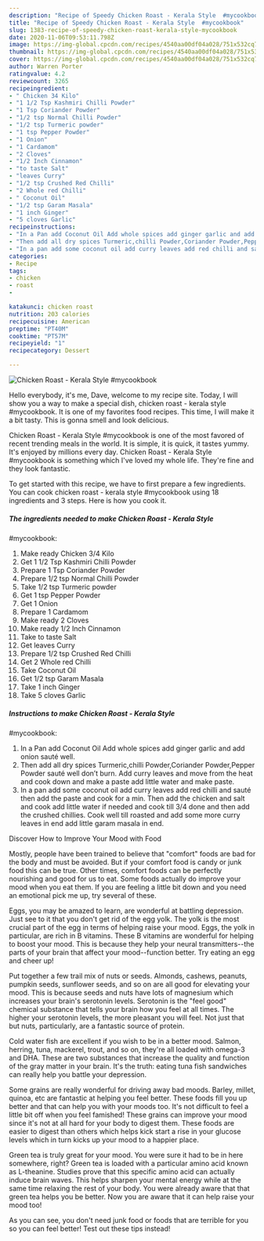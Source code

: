 ```yaml
---
description: "Recipe of Speedy Chicken Roast - Kerala Style  #mycookbook"
title: "Recipe of Speedy Chicken Roast - Kerala Style  #mycookbook"
slug: 1383-recipe-of-speedy-chicken-roast-kerala-style-mycookbook
date: 2020-11-06T09:53:11.798Z
image: https://img-global.cpcdn.com/recipes/4540aa00df04a028/751x532cq70/chicken-roast-kerala-style-mycookbook-recipe-main-photo.jpg
thumbnail: https://img-global.cpcdn.com/recipes/4540aa00df04a028/751x532cq70/chicken-roast-kerala-style-mycookbook-recipe-main-photo.jpg
cover: https://img-global.cpcdn.com/recipes/4540aa00df04a028/751x532cq70/chicken-roast-kerala-style-mycookbook-recipe-main-photo.jpg
author: Warren Porter
ratingvalue: 4.2
reviewcount: 3265
recipeingredient:
- " Chicken 34 Kilo"
- "1 1/2 Tsp Kashmiri Chilli Powder"
- "1 Tsp Coriander Powder"
- "1/2 tsp Normal Chilli Powder"
- "1/2 tsp Turmeric powder"
- "1 tsp Pepper Powder"
- "1 Onion"
- "1 Cardamom"
- "2 Cloves"
- "1/2 Inch Cinnamon"
- "to taste Salt"
- "leaves Curry"
- "1/2 tsp Crushed Red Chilli"
- "2 Whole red Chilli"
- " Coconut Oil"
- "1/2 tsp Garam Masala"
- "1 inch Ginger"
- "5 cloves Garlic"
recipeinstructions:
- "In a Pan add Coconut Oil Add whole spices add ginger garlic and add onion sauté well."
- "Then add all dry spices Turmeric,chilli Powder,Coriander Powder,Pepper Powder sauté well don’t burn. Add curry leaves and move from the heat and cook down and make a paste add little water and make paste."
- "In a pan add some coconut oil add curry leaves add red chilli and sauté then add the paste and cook for a min. Then add the chicken and salt and cook add little water if needed and cook till 3/4 done and then add the crushed chillies. Cook well till roasted and add some more curry leaves in end add little garam masala in end."
categories:
- Recipe
tags:
- chicken
- roast
- 

katakunci: chicken roast  
nutrition: 203 calories
recipecuisine: American
preptime: "PT40M"
cooktime: "PT57M"
recipeyield: "1"
recipecategory: Dessert

---
```



![Chicken Roast - Kerala Style 
#mycookbook](https://img-global.cpcdn.com/recipes/4540aa00df04a028/751x532cq70/chicken-roast-kerala-style-mycookbook-recipe-main-photo.jpg)

Hello everybody, it's me, Dave, welcome to my recipe site. Today, I will show you a way to make a special dish, chicken roast - kerala style 
#mycookbook. It is one of my favorites food recipes. This time, I will make it a bit tasty. This is gonna smell and look delicious.



Chicken Roast - Kerala Style 
#mycookbook is one of the most favored of recent trending meals in the world. It is simple, it is quick, it tastes yummy. It's enjoyed by millions every day. Chicken Roast - Kerala Style 
#mycookbook is something which I've loved my whole life. They're fine and they look fantastic.


To get started with this recipe, we have to first prepare a few ingredients. You can cook chicken roast - kerala style 
#mycookbook using 18 ingredients and 3 steps. Here is how you cook it.

<!--inarticleads1-->

##### The ingredients needed to make Chicken Roast - Kerala Style 
#mycookbook:

1. Make ready  Chicken 3/4 Kilo
1. Get 1 1/2 Tsp Kashmiri Chilli Powder
1. Prepare 1 Tsp Coriander Powder
1. Prepare 1/2 tsp Normal Chilli Powder
1. Take 1/2 tsp Turmeric powder
1. Get 1 tsp Pepper Powder
1. Get 1 Onion
1. Prepare 1 Cardamom
1. Make ready 2 Cloves
1. Make ready 1/2 Inch Cinnamon
1. Take to taste Salt
1. Get leaves Curry
1. Prepare 1/2 tsp Crushed Red Chilli
1. Get 2 Whole red Chilli
1. Take  Coconut Oil
1. Get 1/2 tsp Garam Masala
1. Take 1 inch Ginger
1. Take 5 cloves Garlic




<!--inarticleads2-->

##### Instructions to make Chicken Roast - Kerala Style 
#mycookbook:

1. In a Pan add Coconut Oil Add whole spices add ginger garlic and add onion sauté well.
1. Then add all dry spices Turmeric,chilli Powder,Coriander Powder,Pepper Powder sauté well don’t burn. Add curry leaves and move from the heat and cook down and make a paste add little water and make paste.
1. In a pan add some coconut oil add curry leaves add red chilli and sauté then add the paste and cook for a min. Then add the chicken and salt and cook add little water if needed and cook till 3/4 done and then add the crushed chillies. Cook well till roasted and add some more curry leaves in end add little garam masala in end.




Discover How to Improve Your Mood with Food


Mostly, people have been trained to believe that "comfort" foods are bad for the body and must be avoided. But if your comfort food is candy or junk food this can be true. Other times, comfort foods can be perfectly nourishing and good for us to eat. Some foods actually do improve your mood when you eat them. If you are feeling a little bit down and you need an emotional pick me up, try several of these.

Eggs, you may be amazed to learn, are wonderful at battling depression. Just see to it that you don't get rid of the egg yolk. The yolk is the most crucial part of the egg in terms of helping raise your mood. Eggs, the yolk in particular, are rich in B vitamins. These B vitamins are wonderful for helping to boost your mood. This is because they help your neural transmitters--the parts of your brain that affect your mood--function better. Try eating an egg and cheer up!

Put together a few trail mix of nuts or seeds. Almonds, cashews, peanuts, pumpkin seeds, sunflower seeds, and so on are all good for elevating your mood. This is because seeds and nuts have lots of magnesium which increases your brain's serotonin levels. Serotonin is the "feel good" chemical substance that tells your brain how you feel at all times. The higher your serotonin levels, the more pleasant you will feel. Not just that but nuts, particularly, are a fantastic source of protein.

Cold water fish are excellent if you wish to be in a better mood. Salmon, herring, tuna, mackerel, trout, and so on, they're all loaded with omega-3 and DHA. These are two substances that increase the quality and function of the gray matter in your brain. It's the truth: eating tuna fish sandwiches can really help you battle your depression. 

Some grains are really wonderful for driving away bad moods. Barley, millet, quinoa, etc are fantastic at helping you feel better. These foods fill you up better and that can help you with your moods too. It's not difficult to feel a little bit off when you feel famished! These grains can improve your mood since it's not at all hard for your body to digest them. These foods are easier to digest than others which helps kick start a rise in your glucose levels which in turn kicks up your mood to a happier place.

Green tea is truly great for your mood. You were sure it had to be in here somewhere, right? Green tea is loaded with a particular amino acid known as L-theanine. Studies prove that this specific amino acid can actually induce brain waves. This helps sharpen your mental energy while at the same time relaxing the rest of your body. You were already aware that that green tea helps you be better. Now you are aware that it can help raise your mood too!

As you can see, you don't need junk food or foods that are terrible for you so you can feel better! Test out  these tips  instead!

